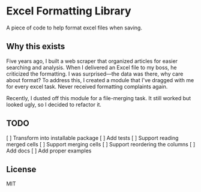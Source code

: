 # Excel Formatting Library

A piece of code to help format excel files when saving.

## Why this exists
Five years ago, I built a web scraper that organized articles for easier searching and analysis. When I delivered an Excel file to my boss, he criticized the formatting. I was surprised—the data was there, why care about format? To address this, I created a module that I've dragged with me for every excel task. Never received formatting complaints again.

Recently, I dusted off this module for a file-merging task. It still worked but looked ugly, so I decided to refactor it.

## TODO
[ ] Transform into installable package
[ ] Add tests
[ ] Support reading merged cells
[ ] Support merging cells
[ ] Support reordering the columns
[ ] Add docs
[ ] Add proper examples

## License
MIT
